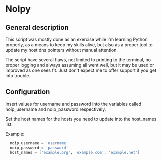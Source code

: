# NoIpy

## General description

This script was mostly done as an exercise while I'm learning Python properly, as a means to keep my skills alive, but also as a proper tool to update my host dns pointers without manual attention.

The script have several flaws, not limited to printing to the terminal, no proper logging and always assuming all went well, but it may be used or improved as one sees fit. Just don't expect me to offer support if you get into trouble.

## Configuration

Insert values for username and password into the variables called noip_username and noip_password respectively. 

Set the host names for the hosts you need to update into the host_names list.

Example:
```python
  noip_username = 'username'
  noip_password = 'password'
  host_names = ['example.org', 'example.com', 'example.net']
```

